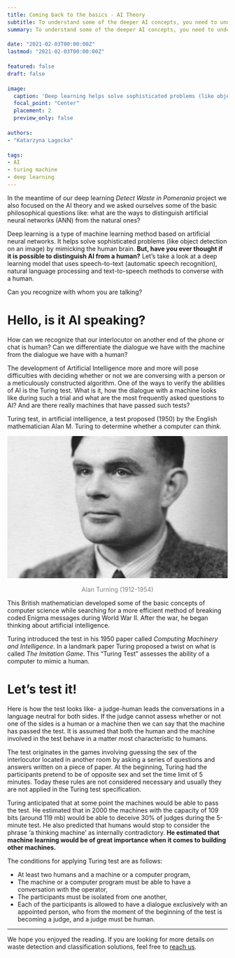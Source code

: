 ```yaml
---
title: Coming back to the basics - AI Theory
subtitle: To understand some of the deeper AI concepts, you need to understand its basics
summary: To understand some of the deeper AI concepts, you need to understand its basics

date: "2021-02-03T00:00:00Z"
lastmod: "2021-02-03T00:00:00Z"

featured: false
draft: false

image:
  caption: 'Deep learning helps solve sophisticated problems (like object detection on an image) by mimicking the human brain.'
  focal_point: "Center"
  placement: 2
  preview_only: false

authors:
- "Katarzyna Lagocka"

tags:
- AI
- turing machine
- deep learning
---
```


In the meantime of our deep learning *Detect Waste in Pomerania* project we also focused on the AI theory and we asked ourselves some of the basic philosophical questions like: what are the ways to distinguish artificial neural networks (ANN) from the natural ones?

Deep learning is a type of machine learning method based on artificial neural networks. It helps solve sophisticated problems (like object detection on an image) by mimicking the human brain. **But, have you ever thought if it is possible to distinguish AI from a human?** Let’s take a look at a deep learning model that uses speech-to-text (automatic speech recognition), natural language processing and text-to-speech methods to converse with a human.

Can you recognize with whom you are talking?

# Hello, is it AI speaking?

How can we recognize that our interlocutor on another end of the phone or chat is human? Can we differentiate the dialogue we have with the machine from the dialogue we have with a human?

The development of Artificial Intelligence more and more will pose difficulties with deciding whether or not we are conversing with a person or a meticulously constructed algorithm. One of the ways to verify the abilities of AI is the Turing test. What is it, how the dialogue with a machine looks like during such a trial and what are the most frequently asked questions to AI? And are there really machines that have passed such tests?

Turing test, in artificial intelligence, a test proposed (1950) by the English mathematician Alan M. Turing to determine whether a computer can *think.*

![](alan-turing-9512017-1-402.jpg 'Alan Turning (1912-1954)')
<center>
<span style="color:grey; font-size:1em;"> Alan Turning (1912-1954)</span>
<br>
</center>


This British mathematician developed some of the basic concepts of computer science while searching for a more efficient method of breaking coded Enigma messages during World War II. After the war, he began thinking about artificial intelligence.

Turing introduced the test in his 1950 paper called *Computing Machinery and Intelligence*. In a landmark paper Turing proposed a twist on what is called *The Imitation Game*. This “Turing Test” assesses the ability of a computer to mimic a human.

# Let’s test it!

Here is how the test looks like- a judge-human leads the conversations in a language neutral for both sides. If the judge cannot assess whether or not one of the sides is a human or a machine then we can say that the machine has passed the test. It is assumed that both the human and the machine involved in the test behave in a matter most characteristic to humans.

The test originates in the games involving guessing the sex of the interlocutor located in another room by asking a series of questions and answers written on a piece of paper. At the beginning, Turing had the participants pretend to be of opposite sex and set the time limit of 5 minutes. Today these rules are not considered necessary and usually they are not applied in the Turing test specification.

Turing anticipated that at some point the machines would be able to pass the test. He estimated that in 2000 the machines with the capacity of 109 bits (around 119 mb) would be able to deceive 30% of judges during the 5-minute test. He also predicted that humans would stop to consider the phrase ‘a thinking machine’ as internally contradictory. **He estimated that machine learning would be of great importance when it comes to building other machines.**

The conditions for applying Turing test are as follows:
- At least two humans and a machine or a computer program,
- The machine or a computer program must be able to have a conversation wıth the operator,
- The participants must be isolated from one another,
- Each of the participants is allowed to have a dialogue exclusively with an appointed person, who from the moment of the beginning of the test is becoming a judge, and a judge must be human.

* * *

We hope you enjoyed the reading. If you are looking for more details on waste detection and classification solutions, feel free to [reach us](https://detectwaste.ml/about/#contact).
